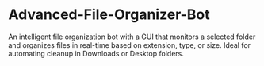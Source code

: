 # Advanced-File-Organizer-Bot
An intelligent file organization bot with a GUI that monitors a selected folder and organizes files in real-time based on extension, type, or size. Ideal for automating cleanup in Downloads or Desktop folders.
